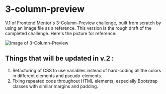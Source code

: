 # 3-column-preview
V.1 of Frontend Mentor's 3-Column-Preview challenge, built from scratch by using an image file as a reference.
This version is the rough draft of the completed challenge. Here's the picture for reference:

![Image of 3-Column-Preview](https://www.frontendmentor.io/_next/image?url=https%3A%2F%2Fres.cloudinary.com%2Fdz209s6jk%2Fimage%2Fupload%2Fv1617293265%2FChallenges%2Fap7h50kkrdq7zclbokox.jpg&w=828&q=75)

## Things that will be updated in v.2 :
  1. Refactoring of CSS to use variables instead of hard-coding all the colors in different elements and pseudo-elements.
  2. Fixing repeated code throughout HTML elements, especially Bootstrap classes with similar margins and padding.

